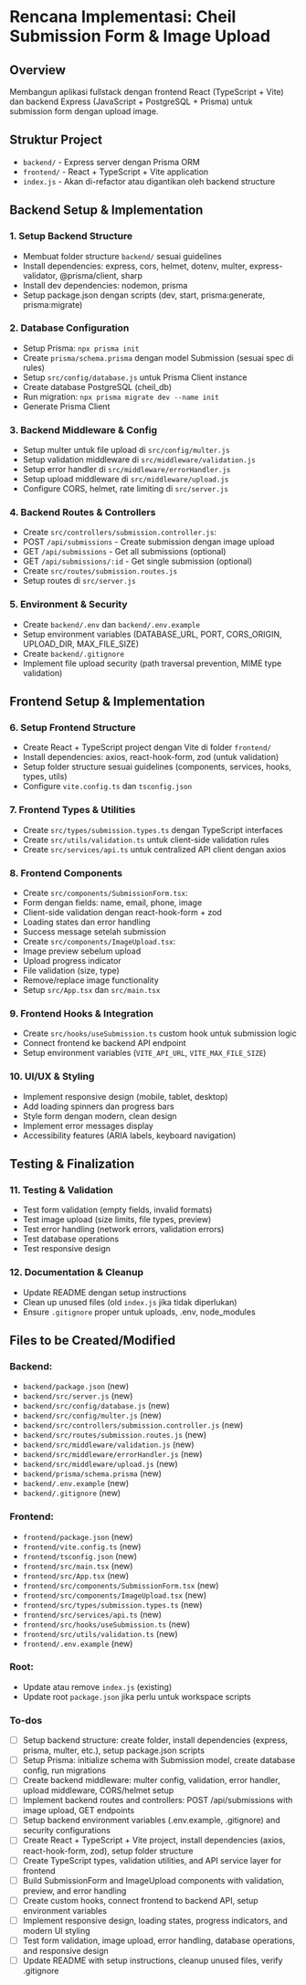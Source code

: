 <!-- 780f117e-c910-4a22-af4e-a533410487e9 bf1f614d-a976-43bc-84f9-b9b7e27d23c1 -->
# Rencana Implementasi: Cheil Submission Form & Image Upload

## Overview

Membangun aplikasi fullstack dengan frontend React (TypeScript + Vite) dan backend Express (JavaScript + PostgreSQL + Prisma) untuk submission form dengan upload image.

## Struktur Project

- `backend/` - Express server dengan Prisma ORM
- `frontend/` - React + TypeScript + Vite application
- `index.js` - Akan di-refactor atau digantikan oleh backend structure

## Backend Setup & Implementation

### 1. Setup Backend Structure

- Membuat folder structure `backend/` sesuai guidelines
- Install dependencies: express, cors, helmet, dotenv, multer, express-validator, @prisma/client, sharp
- Install dev dependencies: nodemon, prisma
- Setup package.json dengan scripts (dev, start, prisma:generate, prisma:migrate)

### 2. Database Configuration

- Setup Prisma: `npx prisma init`
- Create `prisma/schema.prisma` dengan model Submission (sesuai spec di rules)
- Setup `src/config/database.js` untuk Prisma Client instance
- Create database PostgreSQL (cheil_db)
- Run migration: `npx prisma migrate dev --name init`
- Generate Prisma Client

### 3. Backend Middleware & Config

- Setup multer untuk file upload di `src/config/multer.js`
- Setup validation middleware di `src/middleware/validation.js`
- Setup error handler di `src/middleware/errorHandler.js`
- Setup upload middleware di `src/middleware/upload.js`
- Configure CORS, helmet, rate limiting di `src/server.js`

### 4. Backend Routes & Controllers

- Create `src/controllers/submission.controller.js`:
- POST `/api/submissions` - Create submission dengan image upload
- GET `/api/submissions` - Get all submissions (optional)
- GET `/api/submissions/:id` - Get single submission (optional)
- Create `src/routes/submission.routes.js`
- Setup routes di `src/server.js`

### 5. Environment & Security

- Create `backend/.env` dan `backend/.env.example`
- Setup environment variables (DATABASE_URL, PORT, CORS_ORIGIN, UPLOAD_DIR, MAX_FILE_SIZE)
- Create `backend/.gitignore`
- Implement file upload security (path traversal prevention, MIME type validation)

## Frontend Setup & Implementation

### 6. Setup Frontend Structure

- Create React + TypeScript project dengan Vite di folder `frontend/`
- Install dependencies: axios, react-hook-form, zod (untuk validation)
- Setup folder structure sesuai guidelines (components, services, hooks, types, utils)
- Configure `vite.config.ts` dan `tsconfig.json`

### 7. Frontend Types & Utilities

- Create `src/types/submission.types.ts` dengan TypeScript interfaces
- Create `src/utils/validation.ts` untuk client-side validation rules
- Create `src/services/api.ts` untuk centralized API client dengan axios

### 8. Frontend Components

- Create `src/components/SubmissionForm.tsx`:
- Form dengan fields: name, email, phone, image
- Client-side validation dengan react-hook-form + zod
- Loading states dan error handling
- Success message setelah submission
- Create `src/components/ImageUpload.tsx`:
- Image preview sebelum upload
- Upload progress indicator
- File validation (size, type)
- Remove/replace image functionality
- Setup `src/App.tsx` dan `src/main.tsx`

### 9. Frontend Hooks & Integration

- Create `src/hooks/useSubmission.ts` custom hook untuk submission logic
- Connect frontend ke backend API endpoint
- Setup environment variables (`VITE_API_URL`, `VITE_MAX_FILE_SIZE`)

### 10. UI/UX & Styling

- Implement responsive design (mobile, tablet, desktop)
- Add loading spinners dan progress bars
- Style form dengan modern, clean design
- Implement error messages display
- Accessibility features (ARIA labels, keyboard navigation)

## Testing & Finalization

### 11. Testing & Validation

- Test form validation (empty fields, invalid formats)
- Test image upload (size limits, file types, preview)
- Test error handling (network errors, validation errors)
- Test database operations
- Test responsive design

### 12. Documentation & Cleanup

- Update README dengan setup instructions
- Clean up unused files (old `index.js` jika tidak diperlukan)
- Ensure `.gitignore` proper untuk uploads, .env, node_modules

## Files to be Created/Modified

### Backend:

- `backend/package.json` (new)
- `backend/src/server.js` (new)
- `backend/src/config/database.js` (new)
- `backend/src/config/multer.js` (new)
- `backend/src/controllers/submission.controller.js` (new)
- `backend/src/routes/submission.routes.js` (new)
- `backend/src/middleware/validation.js` (new)
- `backend/src/middleware/errorHandler.js` (new)
- `backend/src/middleware/upload.js` (new)
- `backend/prisma/schema.prisma` (new)
- `backend/.env.example` (new)
- `backend/.gitignore` (new)

### Frontend:

- `frontend/package.json` (new)
- `frontend/vite.config.ts` (new)
- `frontend/tsconfig.json` (new)
- `frontend/src/main.tsx` (new)
- `frontend/src/App.tsx` (new)
- `frontend/src/components/SubmissionForm.tsx` (new)
- `frontend/src/components/ImageUpload.tsx` (new)
- `frontend/src/types/submission.types.ts` (new)
- `frontend/src/services/api.ts` (new)
- `frontend/src/hooks/useSubmission.ts` (new)
- `frontend/src/utils/validation.ts` (new)
- `frontend/.env.example` (new)

### Root:

- Update atau remove `index.js` (existing)
- Update root `package.json` jika perlu untuk workspace scripts

### To-dos

- [ ] Setup backend structure: create folder, install dependencies (express, prisma, multer, etc.), setup package.json scripts
- [ ] Setup Prisma: initialize schema with Submission model, create database config, run migrations
- [ ] Create backend middleware: multer config, validation, error handler, upload middleware, CORS/helmet setup
- [ ] Implement backend routes and controllers: POST /api/submissions with image upload, GET endpoints
- [ ] Setup backend environment variables (.env.example, .gitignore) and security configurations
- [ ] Create React + TypeScript + Vite project, install dependencies (axios, react-hook-form, zod), setup folder structure
- [ ] Create TypeScript types, validation utilities, and API service layer for frontend
- [ ] Build SubmissionForm and ImageUpload components with validation, preview, and error handling
- [ ] Create custom hooks, connect frontend to backend API, setup environment variables
- [ ] Implement responsive design, loading states, progress indicators, and modern UI styling
- [ ] Test form validation, image upload, error handling, database operations, and responsive design
- [ ] Update README with setup instructions, cleanup unused files, verify .gitignore